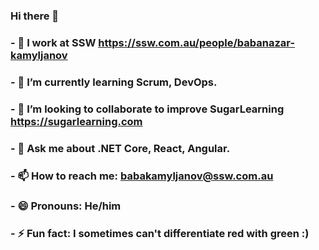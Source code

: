 ### Hi there 👋
### - 🔭 I work at SSW https://ssw.com.au/people/babanazar-kamyljanov
### - 🌱 I’m currently learning Scrum, DevOps.
### - 👯 I’m looking to collaborate to improve SugarLearning https://sugarlearning.com
### - 💬 Ask me about .NET Core, React, Angular.
### - 📫 How to reach me: babakamyljanov@ssw.com.au
### - 😄 Pronouns: He/him
### - ⚡ Fun fact: I sometimes can't differentiate red with green :)
<!--
**babakamyljanovssw/babakamyljanovssw** is a ✨ _special_ ✨ repository because its `README.md` (this file) appears on your GitHub profile.

Here are some ideas to get you started:

- 🔭 I work at SSW ssw.com.au/people/babanazar-kamyljanov
- 🌱 I’m currently learning Scum, DevOps.
- 👯 I’m looking to collaborate on ...
- 🤔 I’m looking for help with ...
- 💬 Ask me about .NET Core, React, Angular.
- 📫 How to reach me: babakamyljanov@ssw.com.au
- 😄 Pronouns: He/him
- ⚡ Fun fact: I sometimes can't differentiate red with green :)
-->
